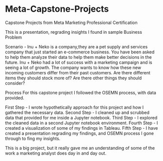 # Meta-Capstone-Projects
Capstone Projects from Meta Marketing Professional Certification

This is a presentation, regrading insights I found in sample Business Problem

Scenario - 
Inu + Neko is a company,they are a pet supply and services company that just started an e-commerce business. You have been asked to help them analyze their data to help 
them make better decisions in the future. Inu + Neko had a lot of success with a marketing campaign and is seeing a lot of growth. The company wants to know how these 
new incoming customers differ from their past customers. Are there different items they should stock more of? Are there other things they should consider?

Process For this capstone project I followed the OSEMN process, with data provided.

First Step - I wrote hypothetically approach for this project and how I gathered the necessary data. 
Second Step - I cleaned up and scrubbed data that provided for me inside a Jupyter notebook. 
Third Step - I explored the cleaned data in a second Jupyter notebook environment. 
Fourth Step - I created a visualization of some of my findings in Tableau. 
Fifth Step - I have created a presentation regrading my findings, and OSEMN process I gone through to fing my insights.

This is a big project, but it really gave me an understanding of some of the work a marketing analyst does day in and day out.
